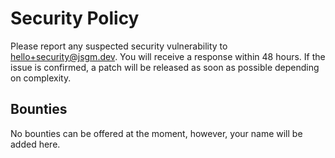 # Security Policy

Please report any suspected security vulnerability to hello+security@jsgm.dev. You will receive a response within 48 hours. If the issue is confirmed, a patch will be released as soon as possible depending on complexity.

## Bounties
No bounties can be offered at the moment, however, your name will be added here.
